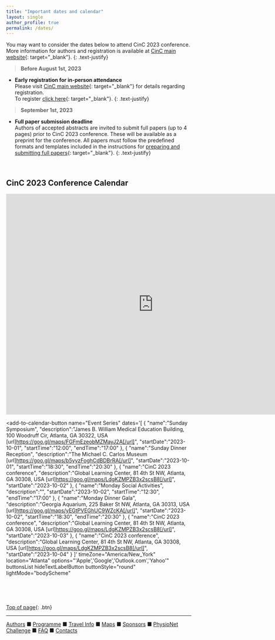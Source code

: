 ```yaml
---
title: "Important dates and calendar"
layout: single
author_profile: true
permalink: /dates/
---
```

<a name="top"></a>

You may want to consider the dates below to attend CinC 2023 conference. More information for authors and registration is available at [CinC main website](https://cinc.org/inf_authors/){: target="_blank"}. 
{: .text-justify}

> **Before August 1st, 2023**

- **Early registration for in-person attendance**\
Please visit [CinC main website](https://cinc.org/inf_authors/#:~:text=5.%20Register%20to%20attend%20CinC){: target="_blank"} for details regarding registration.\
To register [click here](https://softconf.com/n/cinc2023/user/){: target="_blank"}.
{: .text-justify}


> **September 1st, 2023**

- **Full paper submission deadline**\
Authors of accepted abstracts are invited to submit full papers (up to 4 pages) prior to CinC 2023 conference. These will be available as a preprint for the conference. All papers must follow the predefined formats and templates included in the instructions for [preparing and submitting full papers](https://cinc.org/instructions-for-preparing-and-submitting-full-papers/){: target="_blank"}.
{: .text-justify}

&nbsp;

## CinC 2023 Conference Calendar

<iframe src="https://calendar.google.com/calendar/embed?height=600&wkst=1&bgcolor=%23ffffff&ctz=America%2FNew_York&dates=20231001/20231031&showCalendars=0&showNav=0&mode=WEEK&src=Y19hYzE0Y2VkMWIyMWYyMDk3MzJhNTE4M2RjYzY0ZGE4MDQ2NWE0MmQ4OGI4OWZjOWYwM2RmZmM2NGRkNTJkZDMyQGdyb3VwLmNhbGVuZGFyLmdvb2dsZS5jb20&color=%234285F4" style="border-width:0" width="800" height="600" frameborder="0" scrolling="no"></iframe>

<script src="https://nam11.safelinks.protection.outlook.com/?url=https%3A%2F%2Fcdn.jsdelivr.net%2Fnpm%2Fadd-to-calendar-button%402&data=05%7C01%7Chyelyon.lee%40emory.edu%7Cfd729f0cad8949876c3a08db5d8054af%7Ce004fb9cb0a4424fbcd0322606d5df38%7C0%7C0%7C638206577984266219%7CUnknown%7CTWFpbGZsb3d8eyJWIjoiMC4wLjAwMDAiLCJQIjoiV2luMzIiLCJBTiI6Ik1haWwiLCJXVCI6Mn0%3D%7C3000%7C%7C%7C&sdata=%2BJmbzbIfkNXgglaFk5PvzZlz%2BzPdfaLwCyPM8s0lUVM%3D&reserved=0" async defer></script>


<add-to-calendar-button
  name="Event Series"
  dates='[
    {
      "name":"Sunday Symposium",
      "description":"James B. William Medical Education Building, 100 Woodruff Cir, Atlanta, GA 30322, USA [url]https://goo.gl/maps/FGFmEzeobMZMayJ2A[/url]",
      "startDate":"2023-10-01",
      "startTime":"12:00",
      "endTime":"17:00"
    },
    {
      "name":"Sunday Dinner Reception",
      "description":"The Michael C. Carlos Museum [url]https://goo.gl/maps/b5yyzFoghCdBDBrRA[/url]",
      "startDate":"2023-10-01",
      "startTime":"18:30",
      "endTime":"20:30"
    },
    {
      "name":"CinC 2023 conference",
      "description":"Global Learning Center, 81 4th St NW, Atlanta, GA 30308, USA [url]https://goo.gl/maps/LdgKZMPZB3x2scsB8[/url]",
      "startDate":"2023-10-02"
    },
    {
      "name":"Monday Social Activities",
      "description":"",
      "startDate":"2023-10-02",
      "startTime":"12:30",
      "endTime":"17:00"
    },
    {
      "name":"Monday Dinner Gala",
      "description":"Georgia Aquarium, 225 Baker St NW, Atlanta, GA 30313, USA [url]https://goo.gl/maps/yEGtPVEGhUC9WZcKA[/url]",
      "startDate":"2023-10-02",
      "startTime":"18:30",
      "endTime":"20:30"
    },
   {
      "name":"CinC 2023 conference",
      "description":"Global Learning Center, 81 4th St NW, Atlanta, GA 30308, USA [url]https://goo.gl/maps/LdgKZMPZB3x2scsB8[/url]",
      "startDate":"2023-10-03"
    },
   {
      "name":"CinC 2023 conference",
      "description":"Global Learning Center, 81 4th St NW, Atlanta, GA 30308, USA [url]https://goo.gl/maps/LdgKZMPZB3x2scsB8[/url]",
      "startDate":"2023-10-04"
    }
  ]'
  timeZone="America/New_York"
  location="Atlanta"
  options="'Apple','Google','Outlook.com','Yahoo'"
  buttonsList
  hideTextLabelButton
  buttonStyle="round"
  lightMode="bodyScheme"
></add-to-calendar-button>


&nbsp;

&nbsp;

[Top of page](#top){: .btn}

---
[Authors](../authors) &#9632; [Programme](../programme/) &#9632; [Travel Info](../travel/) &#9632; [Maps](../map) &#9632; [Sponsors](../sponsors/) &#9632; [PhysioNet Challenge](../challenge/) &#9632; [FAQ](../faq/) &#9632; [Contacts](../contact/)